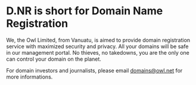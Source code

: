 # D.NR is short for Domain Name Registration

We, the Owl Limited, from Vanuatu, is aimed to provide domain registration service with maximized security and privacy. All your domains will be safe in our management portal. No thieves, no takedowns, you are the only one can control your domain on the planet.

For domain investors and journalists, please email domains@owl.net for more informations.
